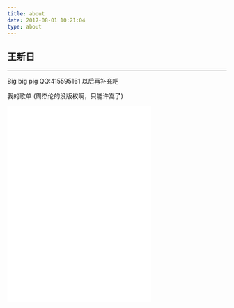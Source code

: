 ```yaml
---
title: about
date: 2017-08-01 10:21:04
type: about
---
```

## 王新日
---
Big big pig
QQ:415595161
以后再补充吧

我的歌单
(周杰伦的没版权啊，只能许嵩了)
<div id="music163player">
   <iframe frameborder="no" border="0" marginwidth="0" marginheight="0" width=330 height=450 src="//music.163.com/outchain/player?type=0&id=866649915&auto=0&height=430"></iframe>
</div>